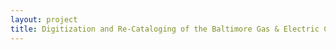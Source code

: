```yaml
--- 
layout: project 
title: Digitization and Re-Cataloging of the Baltimore Gas & Electric Company Image Collection
---
```



